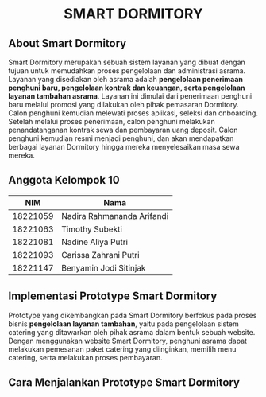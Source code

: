 <h1 align="center">SMART DORMITORY</h1>

## About Smart Dormitory

Smart Dormitory merupakan sebuah sistem layanan yang dibuat dengan tujuan untuk memudahkan proses pengelolaan dan administrasi asrama. Layanan yang disediakan oleh asrama adalah **pengelolaan penerimaan penghuni baru, pengelolaan kontrak dan keuangan, serta pengelolaan layanan tambahan asrama**. Layanan ini dimulai dari penerimaan penghuni baru melalui promosi yang dilakukan oleh pihak pemasaran Dormitory. Calon penghuni kemudian melewati proses aplikasi, seleksi dan onboarding. Setelah melalui proses penerimaan, calon penghuni melakukan penandatanganan kontrak sewa dan pembayaran uang deposit. Calon penghuni kemudian resmi menjadi penghuni, dan akan mendapatkan berbagai layanan Dormitory hingga mereka menyelesaikan masa sewa mereka.

## Anggota Kelompok 10

| NIM      | Nama                       |
| -------- | -------------------------- |
| 18221059 | Nadira Rahmananda Arifandi |
| 18221063 | Timothy Subekti            |
| 18221081 | Nadine Aliya Putri         |
| 18221093 | Carissa Zahrani Putri      |
| 18221147 | Benyamin Jodi Sitinjak     |

## Implementasi Prototype Smart Dormitory

Prototype yang dikembangkan pada Smart Dormitory berfokus pada proses bisnis **pengelolaan layanan tambahan**, yaitu pada pengelolaan sistem catering yang ditawarkan oleh pihak asrama dalam bentuk sebuah website. Dengan menggunakan website Smart Dormitory, penghuni asrama dapat melakukan pemesanan paket catering yang diinginkan, memilih menu catering, serta melakukan proses pembayaran.

## Cara Menjalankan Prototype Smart Dormitory
